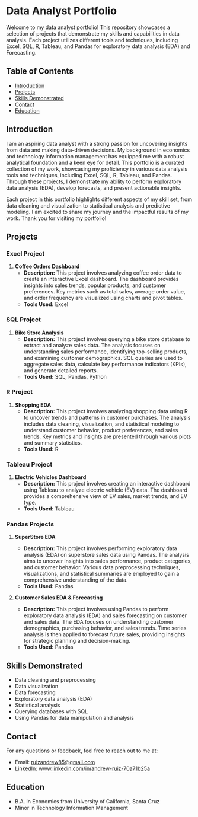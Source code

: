 # Data Analyst Portfolio

Welcome to my data analyst portfolio! This repository showcases a selection of projects that demonstrate my skills and capabilities in data analysis. Each project utilizes different tools and techniques, including Excel, SQL, R, Tableau, and Pandas for exploratory data analysis (EDA) and Forecasting.

## Table of Contents

- [Introduction](#introduction)
- [Projects](#projects)
- [Skills Demonstrated](#skills-demonstrated)
- [Contact](#contact)
- [Education](#education)

  
## Introduction

I am an aspiring data analyst with a strong passion for uncovering insights from data and making data-driven decisions. My background in economics and technology information management has equipped me with a robust analytical foundation and a keen eye for detail. This portfolio is a curated collection of my work, showcasing my proficiency in various data analysis tools and techniques, including Excel, SQL, R, Tableau, and Pandas. Through these projects, I demonstrate my ability to perform exploratory data analysis (EDA), develop forecasts, and present actionable insights.

Each project in this portfolio highlights different aspects of my skill set, from data cleaning and visualization to statistical analysis and predictive modeling. I am excited to share my journey and the impactful results of my work. Thank you for visiting my portfolio! 

## Projects

### Excel Project

1. **Coffee Orders Dashboard**
   - **Description:**  This project involves analyzing coffee order data to create an interactive Excel dashboard. The dashboard provides insights into sales trends, popular products, and customer preferences. Key metrics such as total sales, average order value, and order frequency are visualized using charts and pivot tables.
   - **Tools Used:** Excel
     
### SQL Project

1. **Bike Store Analysis**
   - **Description:** This project involves querying a bike store database to extract and analyze sales data. The analysis focuses on understanding sales performance, identifying top-selling products, and examining customer demographics. SQL queries are used to aggregate sales data, calculate key performance indicators (KPIs), and generate detailed reports.
   - **Tools Used:** SQL, Pandas, Python

### R Project

1. **Shopping EDA**
   - **Description:** This project involves analyzing shopping data using R to uncover trends and patterns in customer purchases. The analysis includes data cleaning, visualization, and statistical modeling to understand customer behavior, product preferences, and sales trends. Key metrics and insights are presented through various plots and summary statistics.
   - **Tools Used:** R
   
### Tableau Project

1. **Electric Vehicles Dashboard**
   - **Description:** This project involves creating an interactive dashboard using Tableau to analyze electric vehicle (EV) data. The dashboard provides a comprehensive view of EV sales, market trends, and EV type.
   - **Tools Used:** Tableau
   
### Pandas Projects

1. **SuperStore EDA**
   - **Description:** This project involves performing exploratory data analysis (EDA) on superstore sales data using Pandas. The analysis aims to uncover insights into sales performance, product categories, and customer behavior. Various data preprocessing techniques, visualizations, and statistical summaries are employed to gain a comprehensive understanding of the data.
   - **Tools Used:** Pandas

2. **Customer Sales EDA & Forecasting**
   - **Description:** This project involves using Pandas to perform exploratory data analysis (EDA) and sales forecasting on customer and sales data. The EDA focuses on understanding customer demographics, purchasing behavior, and sales trends. Time series analysis is then applied to forecast future sales, providing insights for strategic planning and decision-making.
   - **Tools Used:** Pandas

## Skills Demonstrated

- Data cleaning and preprocessing
- Data visualization
- Data forecasting
- Exploratory data analysis (EDA)
- Statistical analysis
- Querying databases with SQL
- Using Pandas for data manipulation and analysis

## Contact
For any questions or feedback, feel free to reach out to me at:

- Email: ruizandrew85@gmail.com
- LinkedIn: www.linkedin.com/in/andrew-ruiz-70a71b25a

## Education
- B.A. in Economics from University of California, Santa Cruz
- Minor in Technology Information Management
